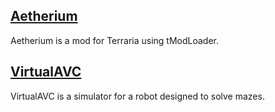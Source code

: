 
## [Aetherium](https://github.com/TomasBorsje/Aetherium)
Aetherium is a mod for Terraria using tModLoader.

## [VirtualAVC](https://github.com/TomasBorsje/VirtualAVC)
VirtualAVC is a simulator for a robot designed to solve mazes.
